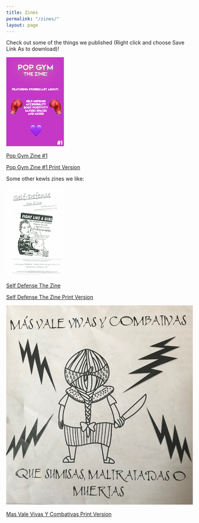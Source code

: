 ```yaml
---
title: Zines
permalink: "/zines/"
layout: page
---
```


Check out some of the things we published (Right click and choose Save Link As to download)!

![Pop Gym Zine 1](/assets/zine.png)

[Pop Gym Zine #1](../assets/zinesit.pdf "Pop Gym Zine #1")

[Pop Gym Zine #1 Print Version](../assets/zineprint.pdf "Pop Gym Zine #1 for Print")

Some other kewls zines we like:

![Self Defense The Zine](/assets/wsdzine.png)

[Self Defense The Zine](https://ln.sync.com/dl/608a08ff0/wj8zdimj-byf3dk7v-m7umfuk8-kt458kiw "Self Defense Zine")

[Self Defense The Zine Print Version](../assets/WSDZine.pdf "Self Defense Zine for Print")

![Mas Vale Vivas Y Combativas](/assets/fanzineaf.jpg)

[Mas Vale Vivas Y Combativas Print Version](../assets/FanzineAF.pdf "Mas Vale Vivas Y Combativas Print Version")
